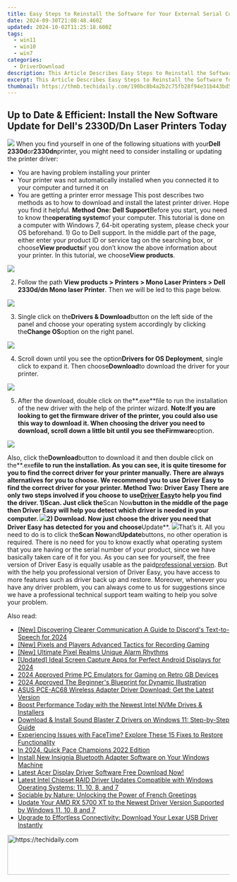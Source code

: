 ```yaml
---
title: Easy Steps to Reinstall the Software for Your External Serial Communication Interface
date: 2024-09-30T21:08:48.460Z
updated: 2024-10-02T11:25:18.600Z
tags:
  - win11
  - win10
  - win7
categories:
  - DriverDownload
description: This Article Describes Easy Steps to Reinstall the Software for Your External Serial Communication Interface
excerpt: This Article Describes Easy Steps to Reinstall the Software for Your External Serial Communication Interface
thumbnail: https://thmb.techidaily.com/190bc8b4a2b2c75fb28f94e31b443bd5a1a2add3f40bf2451de84693ef89aead.jpeg
---
```


## Up to Date & Efficient: Install the New Software Update for Dell's 2330D/Dn Laser Printers Today

![](https://images.drivereasy.com/wp-content/uploads/2016/07/img_5785fb1427b5c.png) When you find yourself in one of the following situations with your**Dell 2330d**or**2330dn**printer, you might need to consider installing or updating the printer driver:

* You are having problem installing your printer
* Your printer was not automatically installed when you connected it to your computer and turned it on
* You are getting a printer error message
This post describes two methods as to how to download and install the latest printer driver. Hope you find it helpful. **Method One: Dell Support**Before you start, you need to know the**operating system**of your computer. This tutorial is done on a computer with Windows 7, 64-bit operating system, please check your OS beforehand. 1) Go to Dell support. In the middle part of the page, either enter your product ID or service tag on the searching box, or choose**View products**if you don’t know the above information about your printer. In this tutorial, we choose**View products**.

![](https://images.drivereasy.com/wp-content/uploads/2016/06/img_57739c6147cd9.png)

2) Follow the path   **View products > Printers > Mono Laser Printers > Dell 2330d/dn Mono laser Printer**. Then we will be led to this page below.

![](https://images.drivereasy.com/wp-content/uploads/2016/07/img_57763143c4be3.png)

3) Single click on the**Drivers & Download**button on the left side of the panel and choose your operating system accordingly by clicking the**Change OS**option on the right panel.

![](https://images.drivereasy.com/wp-content/uploads/2016/06/img_57739dac10a79.png)

4) Scroll down until you see the option**Drivers for OS Deployment**, single click to expand it. Then choose**Download**to download the driver for your printer.

![](https://images.drivereasy.com/wp-content/uploads/2016/06/img_57739eca5c90c.png)

5) After the download, double click on the**.exe**file to run the installation of the new driver with the help of the printer wizard. **Note:**If you are looking to get the firmware driver of the printer, you could also use this way to download it. When choosing the driver you need to download, scroll down a little bit until you see the**Firmware**option.

![](https://images.drivereasy.com/wp-content/uploads/2016/06/img_5774db27a3a44.png)

Also, click the**Download**button to download it and then double click on the**.exe**file to run the installation. As you can see, it is quite tiresome for you to find the correct driver for your printer manually. There are always alternatives for you to choose. We recommend you to use Driver Easy to find the correct driver for your printer. **Method Two: Driver Easy** There are only two steps involved if you choose to use[Driver Easy](https://tools.techidaily.com/drivereasy/download/)to help you find the driver. 1)**Scan**. Just click the**Scan Now**button in the middle of the page then Driver Easy will help you detect which driver is needed in your computer. ![](https://images.drivereasy.com/wp-content/uploads/2017/04/img_58e8af4770965.png)2) Download. Now just choose the driver you need that Driver Easy has detected for you and choose**Update**. ![](https://images.drivereasy.com/wp-content/uploads/2017/04/img_58e8afa7e4466.jpg)That’s it. All you need to do is to click the**Scan Now**and**Update**buttons, no other operation is required. There is no need for you to know exactly what operating system that you are having or the serial number of your product, since we have basically taken care of it for you. As you can see for yourself, the free version of Driver Easy is equally usable as the paid[professional version](https://tools.techidaily.com/drivereasy/download/). But with the help you professional version of Driver Easy, you have access to more features such as driver back up and restore. Moreover, whenever you have any driver problem, you can always come to us for suggestions since we have a professional technical support team waiting to help you solve your problem.

<ins class="adsbygoogle"
     style="display:block"
     data-ad-format="autorelaxed"
     data-ad-client="ca-pub-7571918770474297"
     data-ad-slot="1223367746"></ins>

<ins class="adsbygoogle"
     style="display:block"
     data-ad-client="ca-pub-7571918770474297"
     data-ad-slot="8358498916"
     data-ad-format="auto"
     data-full-width-responsive="true"></ins>

<span class="atpl-alsoreadstyle">Also read:</span>
<div><ul>
<li><a href="https://discord-videos.techidaily.com/new-discovering-clearer-communication-a-guide-to-discords-text-to-speech-for-2024/"><u>[New] Discovering Clearer Communication A Guide to Discord's Text-to-Speech for 2024</u></a></li>
<li><a href="https://screen-video-capture.techidaily.com/new-pixels-and-players-advanced-tactics-for-recording-gaming/"><u>[New] Pixels and Players Advanced Tactics for Recording Gaming</u></a></li>
<li><a href="https://fox-hovers.techidaily.com/new-ultimate-pixel-realms-unique-alarm-rhythms/"><u>[New] Ultimate Pixel Realms Unique Alarm Rhythms</u></a></li>
<li><a href="https://visual-screen-recording.techidaily.com/updated-ideal-screen-capture-apps-for-perfect-android-displays-for-2024/"><u>[Updated] Ideal Screen Capture Apps for Perfect Android Displays for 2024</u></a></li>
<li><a href="https://screen-capture.techidaily.com/2024-approved-prime-pc-emulators-for-gaming-on-retro-gb-devices/"><u>2024 Approved Prime PC Emulators for Gaming on Retro GB Devices</u></a></li>
<li><a href="https://fox-blue.techidaily.com/2024-approved-the-beginners-blueprint-for-dynamic-illustration/"><u>2024 Approved The Beginner's Blueprint for Dynamic Illustration</u></a></li>
<li><a href="https://hardware-help.techidaily.com/asus-pce-ac68-wireless-adapter-driver-download-get-the-latest-version/"><u>ASUS PCE-AC68 Wireless Adapter Driver Download: Get the Latest Version</u></a></li>
<li><a href="https://hardware-help.techidaily.com/boost-performance-today-with-the-newest-intel-nvme-drives-and-installers/"><u>Boost Performance Today with the Newest Intel NVMe Drives & Installers</u></a></li>
<li><a href="https://hardware-help.techidaily.com/download-and-install-sound-blaster-z-drivers-on-windows-11-step-by-step-guide/"><u>Download & Install Sound Blaster Z Drivers on Windows 11: Step-by-Step Guide</u></a></li>
<li><a href="https://fox-that.techidaily.com/experiencing-issues-with-facetime-explore-these-15-fixes-to-restore-functionality/"><u>Experiencing Issues with FaceTime? Explore These 15 Fixes to Restore Functionality</u></a></li>
<li><a href="https://extra-support.techidaily.com/in-2024-quick-pace-champions-2022-edition/"><u>In 2024, Quick Pace Champions 2022 Edition</u></a></li>
<li><a href="https://hardware-help.techidaily.com/install-new-insignia-bluetooth-adapter-software-on-your-windows-machine/"><u>Install New Insignia Bluetooth Adapter Software on Your Windows Machine</u></a></li>
<li><a href="https://hardware-help.techidaily.com/1722958751322-latest-acer-display-driver-software-free-download-now/"><u>Latest Acer Display Driver Software Free Download Now!</u></a></li>
<li><a href="https://hardware-help.techidaily.com/latest-intel-chipset-raid-driver-updates-compatible-with-windows-operating-systems-11-10-8-and-7/"><u>Latest Intel Chipset RAID Driver Updates Compatible with Windows Operating Systems: 11, 10, 8, and 7</u></a></li>
<li><a href="https://mondly-stories.techidaily.com/sociable-by-nature-unlocking-the-power-of-french-greetings/"><u>Sociable by Nature: Unlocking the Power of French Greetings</u></a></li>
<li><a href="https://hardware-help.techidaily.com/update-your-amd-rx-5700-xt-to-the-newest-driver-version-supported-by-windows-11-10-8-and-7/"><u>Update Your AMD RX 5700 XT to the Newest Driver Version Supported by Windows 11, 10, 8 and 7</u></a></li>
<li><a href="https://hardware-help.techidaily.com/1722976121599-upgrade-to-effortless-connectivity-download-your-lexar-usb-driver-instantly/"><u>Upgrade to Effortless Connectivity: Download Your Lexar USB Driver Instantly</u></a></li>
</ul></div>

<!-- affiliate ads begin -->
<a href="https://appsumo.8odi.net/c/5597632/2105874/7443" target="_top" id="2105874">
  <img src="//a.impactradius-go.com/display-ad/7443-2105874" border="0" alt="https://techidaily.com" width="728" height="90"/>
</a>
<img height="0" width="0" src="https://appsumo.8odi.net/i/5597632/2105874/7443" style="position:absolute;visibility:hidden;" border="0" />
<!-- affiliate ads end -->

